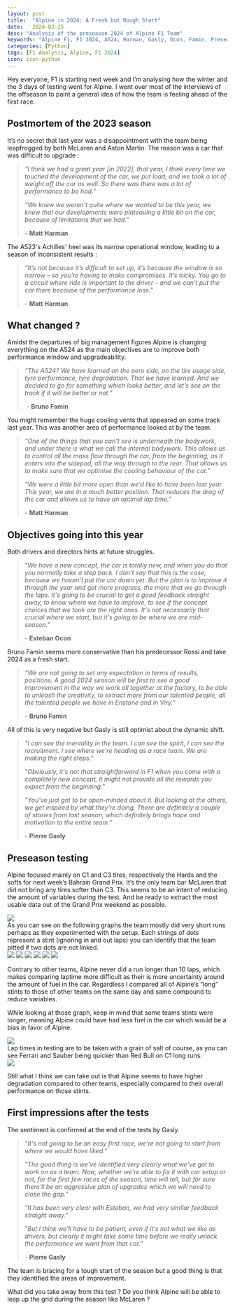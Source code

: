 ```yaml
---
layout: post
title:  "Alpine in 2024: A Fresh but Rough Start"
date:   2024-02-25
desc: "Analysis of the preseason 2024 of Alpine F1 Team"
keywords: "Alpine F1, F1 2024, A524, Harman, Gasly, Ocon, Famin, Preseason, Testing, Motorsport"
categories: [Python]
tags: [F1 Analysis, Alpine, F1 2024]
icon: icon-python
---
```

Hey everyone, F1 is starting next week and I’m analysing how the winter and the 3 days of testing went for Alpine. I went over most of the interviews of the offseason to paint a general idea of how the team is feeling ahead of the first race.

## Postmortem of the 2023 season

It’s no secret that last year was a disappointment with the team being leapfrogged by both McLaren and Aston Martin. The reason was a car that was difficult to upgrade :

> *“I think we had a great year [in 2022], that year, I think every time we touched the development of the car, we put load, and we took a lot of weight off the car as well. So there was there was a lot of performance to be had.”*
>
> *“We knew we weren't quite where we wanted to be this year, we knew that our developments were plateauing a little bit on the car, because of limitations that we had.”*
> 
> \- **Matt Harman**

The A523's Achilles' heel was its narrow operational window, leading to a season of inconsistent results :

> *“It’s not because it’s difficult to set up, it’s because the window is so narrow – so you’re having to make compromises. It’s tricky. You go to a circuit where ride is important to the driver – and we can’t put the car there because of the performance loss.”*
>
> \- **Matt Harman**

## What changed ?

Amidst the departures of big management figures Alpine is changing everything on the A524 as the main objectives are to improve both performance window and upgradeability.

> *“The A524? We have learned on the aero side, on the tire usage side, tyre performance, tyre degradation. That we have learned. And we decided to go for something which looks better, and let’s see on the track if it will be better or not.”*
>
> \- **Bruno Famin**

You might remember the huge cooling vents that appeared on some track last year. This was another area of performance looked at by the team.

> *“One of the things that you can't see is underneath the bodywork, and under there is what we call the internal bodywork. This allows us to control all the mass flow through the car, from the beginning, as it enters into the sidepod, all the way through to the rear. That allows us to make sure that we optimise the cooling behaviour of the car.”*
> 
> *“We were a little bit more open than we'd like to have been last year. This year, we are in a much better position. That reduces the drag of the car and allows us to have an optimal lap time."*
>
> \- **Matt Harman**

## Objectives going into this year

Both drivers and directors hints at future struggles.

> *"We have a new concept, the car is totally new, and when you do that you normally take a step back. I don't say that this is the case, because we haven't put the car down yet. But the plan is to improve it through the year and get more progress, the more that we go through the laps. It's going to be crucial to get a good feedback straight away, to know where we have to improve, to see if the concept choices that we took are the right ones. It's not necessarily that crucial where we start, but it's going to be where we are mid-season."*
>
> \- **Esteban Ocon**

Bruno Famin seems more conservative than his predecessor Rossi and take 2024 as a fresh start.

> *“We are not going to set any expectation in terms of results, positions. A good 2024 season will be first to see a good improvement in the way we work all together at the factory, to be able to unleash the creativity, to extract more from our talented people, all the talented people we have in Enstone and in Viry.”* 
> 
> \- **Bruno Famin**

All of this is very negative but Gasly is still optimist about the dynamic shift.

> *"I can see the mentality in the team. I can see the spirit, I can see the recruitment. I see where we're heading as a race team. We are making the right steps."*
> 
> *"Obviously, it's not that straightforward in F1 when you come with a completely new concept, it might not provide all the rewards you expect from the beginning."*
> 
> *"You've just got to be open-minded about it. But looking at the others, we get inspired by what they're doing. There are definitely a couple of stories from last season, which definitely brings hope and motivation to the entire team."* 
> 
> \- **Pierre Gasly**

## Preseason testing

Alpine focused mainly on C1 and C3 tires, respectively the Hards and the softs for next week’s Bahrain Grand Prix. It’s the only team bar McLaren that did not bring any tires softer than C3. This seems to be an intent of reducing the amount of variables during the test. And be ready to extract the most usable data out of the Grand Prix weekend as possible.

<div class="image-container">
    <img src="{{ site.img_path }}/preseason_2023/tire_selection.jpeg" class="responsive-img-large">
</div>
As you can see on the following graphs the team mostly did very short runs perhaps as they experimented with the setup. Each strings of dots represent a stint (ignoring in and out laps) you can identify that the team pitted if two dots are not linked.

<div class="image-container">
  <img src="{{ site.img_path }}/preseason_2023/day_1_gasly.png" class="responsive-img">
  <img src="{{ site.img_path }}/preseason_2023/day_2_gasly.png" class="responsive-img">
  <img src="{{ site.img_path }}/preseason_2023/day_3_gasly.png" class="responsive-img">
  <img src="{{ site.img_path }}/preseason_2023/day_1_ocon.png" class="responsive-img">
  <img src="{{ site.img_path }}/preseason_2023/day_2_ocon.png" class="responsive-img">
  <img src="{{ site.img_path }}/preseason_2023/day_3_ocon.png" class="responsive-img">
</div>

Contrary to other teams, Alpine never did a run longer than 10 laps, which makes comparing laptime more difficult as their is more uncertainty around the amount of fuel in the car. Regardless I compared all of Alpine’s “long” stints to those of other teams on the same day and same compound to reduce variables.

While looking at those graph, keep in mind that some teams stints were longer, meaning Alpine could have had less fuel in the car which would be a bias in favor of Alpine.

<div class="image-container">
    <img src="{{ site.img_path }}/preseason_2023/c1_c2.png" class="responsive-img-large">
</div>
Lap times in testing are to be taken with a grain of salt of course, as you can see Ferrari and Sauber being quicker than Red Bull on C1 long runs.
<div class="image-container">
    <img src="{{ site.img_path }}/preseason_2023/day_3_c3.png" class="responsive-img-large">
</div>

Still what I think we can take out is that Alpine seems to have higher degradation compared to other teams, especially compared to their overall performance on those stints.

## First impressions after the tests

The sentiment is confirmed at the end of the tests by Gasly.

> *"It's not going to be an easy first race, we're not going to start from where we would have liked.”*
> 
> *"The good thing is we've identified very clearly what we've got to work on as a team. Now, whether we're able to fix it with car setup or not, for the first few races of the season, time will tell, but for sure there'll be an aggressive plan of upgrades which we will need to close the gap.”*
> 
> *"It has been very clear with Esteban, we had very similar feedback straight away."* 
>
> *"But I think we'll have to be patient, even if it's not what we like as drivers, but clearly it might take some time before we really unlock the performance we want from that car.”* 
> 
> \- **Pierre Gasly**

The team is bracing for a tough start of the season but a good thing is that they identified the areas of improvement.

What did you take away from this test ? Do you think Alpine will be able to leap up the grid during the season like McLaren ?